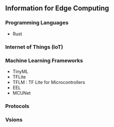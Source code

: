 ## Information for Edge Computing


### Programming Languages
- Rust

### Internet of Things (IoT)

### Machine Learning Frameworks
- TinyML
- TFLite
- TFLM : TF Lite for Microcontrollers
- EEL
- MCUNet

### Protocols


### Vsions


